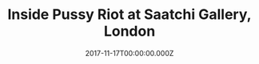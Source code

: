 ---
campaign-uuid: "c-e046f2ce-9f7b-4490-b98c-6e6a09d1ff77"
type: "Event"
category: "Entertainment"
date: "2017-11-17T00:00:00.000Z"
end-date: "2017-12-24T00:00:00.000Z"
disable-form: false
is_promoted: false
has_entry_page: false
title: "Inside Pussy Riot at Saatchi Gallery, London"
competition-description: "<p>Here's the true story of what happens to a modern day,\
  \ post-punk feminist art collective group when they stick two fingers up at the\
  \ Russian system and suffer the brutal consequences. Olivier nominated theatre company\
  \ Les Enfants Terribles collaborate with Pussy Riot founder Nadya Tolokonnikova\
  \ to put you at the forefront of an immersive experience that makes you question\
  \ what price you're prepared to pay to stand up for what you believe in.</p> <p>To\
  \ mark the 100th anniversary of the Russian Revolution, coinciding with the Saatchi\
  \ Gallery's Art Riot exhibition, Inside Pussy Riot tells a story that needs to be\
  \ experienced to be understood.</p> <p>Pull on the balaclava, stand in the dock\
  \ and live the realities of imprisonment.</p> <p>Would you sacrifice everything\
  \ for the sake of a punk prayer for a liberal world. Join the revolution. We are\
  \ all Pussy Riot.</p>\n"
banner-img: "seeticketsinsidepussyriot-main_image.jpg"
logo-left-href: "https://www.seetickets.com/tour/inside-pussy-riot"
logo-left-image: "seetickets-logo.png"
logo-left-title: "See Tickets"
has-winner: false
country-restrictions:
- "GB"
---
